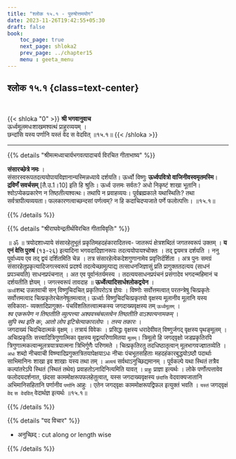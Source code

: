 ```yaml
---
title: "श्लोक १५.१ - पुरुषोत्तमयोग"
date: 2023-11-26T19:42:55+05:30
draft: false
book:
    toc_page: true
    next_page: shloka2
    prev_page: ../chapter15
    menu : geeta_menu
---
```




## श्लोक १५.१ {class=text-center}

<br/>

{{< shloka  "0"  >}}
**श्री भगवानुवाच**  
ऊर्ध्वमूलमधःशाखमश्वत्थं प्राहुरव्ययम् ।  
छन्दांसि यस्य पर्णानि यस्तं वेद स वेदवित् ॥१५.१॥
{{< /shloka >}}

---


{{% details "श्रीमत्मध्वाचार्यभगवत्पादाचर्य विरचित  गीताभाष्य" %}}

**संसारच्छेत्रे नमः** ।   
संसारस्वरूपतदत्ययोपायविज्ञानान्यस्मिन्नध्याये दर्शयति। 
ऊर्ध्वो विष्णुः **ऊर्ध्वपवित्रो वाजिनीवस्वमृतमस्मि**। 
**द्रविणँ  सवर्चसम्** [तै.उ.1।10] इति हि श्रुतिः। 
ऊर्ध्व उत्तमः सर्वतः? अधो निकृष्टं शाखा भूतानि। 
श्वोऽप्येकप्रकारेण न तिष्ठतीत्यश्वत्थः। 
तथापि न प्रवाहव्ययः। 
पूर्वब्रह्मकाले यथास्थितिः? तथा सर्वत्रापीत्यव्ययता। 
फलकारणत्वाच्छन्दसां पर्णत्वम्? 
न हि कदाचिदप्यजाते पर्णे फलोत्पत्तिः। ॥१५.१॥

{{% /details %}}



{{% details "श्रीराघवेन्द्रतीर्थविरचित गीताविवृतिः" %}}

॥ ॐ ॥ त्रयोदशाध्याये संसारहेतुभूतं 
प्रकृतिमहदहंकारादितत्त्व- जातरूपं क्षेत्रशब्दितं 
जगतस्वरूपं उक्तम्‌ । **य एनं वेत्ति पुरुषं** (१३-२६) 
इत्यादिना भगवदादिज्ञानरूपः तदत्ययोपायश्चोक्तः । 
तद् द्वयमत्र दर्शयति । ननु पूर्वाध्यय एव तद् द्वयं 
दर्शितमिति चेन्न । तत्र संसारहेत्वेकदेशगुणानामेव 
प्रवृत्तिर्दर्शिता । अत्र पुनः समग्रं 
संसारहेतुप्रकृत्यादिजगत्स्वरूपं प्रदर्श्य 
तदत्येच्छामुत्पाद्य तत्साधनजिज्ञासुं प्रति 
प्रागुक्ततदत्यय 
(साधनं प्रपञ्चयति) साधनप्रपंचनात्‌ । अत एव 
पूर्वानंतर्यमस्य । तदत्ययसाधनप्रपंचनं प्रसंगादेव 
भगदन्महिमानं च दर्शयतीति ज्ञेयम्‌ । 
जगत्स्वरूपं तावदाह 
॥ **ऊर्ध्वेत्यादिसार्धश्लोकद्वयेन** ।   
`ऊर्ध्व`शब्द उन्नतवाची 
सन्‌ विष्णुचिदचित् प्रकृतिपरोऽत्र ज्ञेयः । विष्णोः 
सर्वोत्तमत्वात्‌ परतन्त्रेषु चित्प्रकृतेः 
सर्वोत्तमत्वाद चित्प्रकृतेरचेतनेषूतमत्वात्‌। 
ऊर्ध्वाः विष्णुचिदचित्प्रकृतयो वृक्षस्य 
मूलानीव मूलानि यस्य 
सविकारा- व्यक्तादिप्रागुक्त- पंचविंशतितत्त्वात्मकस्य 
जगदाख्यवृक्षस्य तम् `ऊर्ध्वमूलम्‌` ।  
*श्व एकरूपेण न तिष्ठतीति व्युत्पत्त्या* 
*अश्ववच्चंचलत्वेन तिष्ठतीति वाऽश्वत्यनामकम्‌* ।  
*सुपि स्थ इति कः, आतो लोप इटिचेत्याकारलोपः* । 
*तस्य तकारः* ।   
जगदाख्यं चिदचिदात्मकं वृक्षम् ।
तत्रायं विवेकः । प्रसिद्धः वृक्षस्य धरादेवीवत्‌ 
विष्णुर्जगद् वृक्षस्य पृथङ्मूलम्‌ । अचित्प्रकृतिः 
सत्त्वादित्रिगुणात्मिका वृक्षस्य  मृद्वत्परिणामितया 
`मूलम्`‌। त्रिमूलो हि जगद्‌वृक्षो जडप्रकृतिरपि 
त्रिगुणात्मकत्वान्मूलत्रयात्रयात्मना त्रिभिर्गुणैः 
परिणमते । चित्प्रकृतिरतु 
तदधिष्ठातृत्वान् मूलभागवज्ज्ञातव्येति । 
`अधः` शब्दो नीचवाची 
विष्ण्वादिप्रगुक्तत्रितयापेक्षयाऽधः नीचाः 
पंचभूतसहिताः महदहंकारबुद्धयोऽष्ठौ 
पदार्थाः साभिमानिनः शाखा इव शाखाः यस्य तथा तम्‌ । 
`अव्ययं` सर्वथाऽनुच्छिद्यमानम्‌ ।  पूर्वकल्पे यथा 
स्थितं तत्रैव कल्पांतरेऽपि स्थितं 
(स्थितं तथेव) प्रवाहतोऽनादिनित्यमिति यावत्‌ । 
`प्राहुः` प्राज्ञा इत्यर्थः । लोके
पर्णोत्पत्तावेव फलोदयदर्शनात, छंदसा 
काममोक्षरूपफलहेतुत्वात्‌, यस्स
जगदाख्यवृक्षस्य `छंदांसि` वेदवाक्यजातानि 
अभिमानिसहितानि पर्णानीव `पर्णानि`
आहुः । एतेन जगद्‌वृक्षः काममोक्षरूपद्विफल इत्युक्तं 
भवति । `यस्तं` जगद्‌वृक्षं `वेद` 
`स वेदवित्‌` वेदार्थज्ञ इत्यर्थः ॥१५.१॥


{{% /details %}}



{{% details "पद विचार" %}}

- अनुच्छिद्  : 	cut along or length wise

{{% /details %}}
